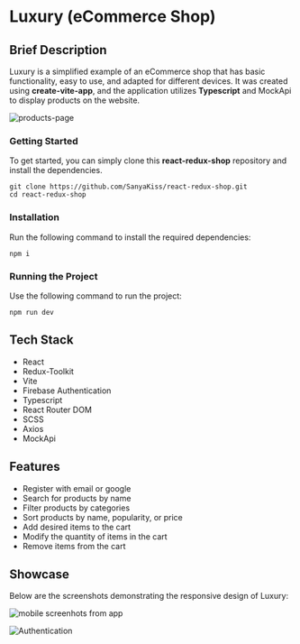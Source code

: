 ﻿# Luxury (eCommerce Shop)


## Brief Description

Luxury is a simplified example of an eCommerce shop that has basic functionality, easy to use, and adapted for different devices. It was created using **create-vite-app**, and the application utilizes **Typescript** and MockApi to display products on the website.

![products-page](https://github.com/SanyaKiss/react-redux-shop/blob/main/public/images/readme/products-page.jpg?raw=true)

### Getting Started

To get started, you can simply clone this **react-redux-shop** repository and install the dependencies.

    git clone https://github.com/SanyaKiss/react-redux-shop.git
    cd react-redux-shop 

### Installation

Run the following command to install the required dependencies:

`npm i` 

### Running the Project

Use the following command to run the project:

`npm run dev` 

## Tech Stack

-   React
-   Redux-Toolkit
-   Vite
-   Firebase Authentication
-   Typescript
-   React Router DOM
-   SCSS
-   Axios
-   MockApi

## Features

-   Register with email or google  
-   Search for products by name
-   Filter products by categories
-   Sort products by name, popularity, or price
-   Add desired items to the cart
-   Modify the quantity of items in the cart
-   Remove items from the cart

## Showcase

Below are the screenshots demonstrating the responsive design of Luxury: 

![mobile screenhots from app ](https://github.com/SanyaKiss/react-redux-shop/blob/main/public/images/readme/mobile-version.jpg?raw=true)

![Authentication](https://github.com/SanyaKiss/react-redux-shop/blob/main/public/images/readme/auth.jpeg?raw=true)

